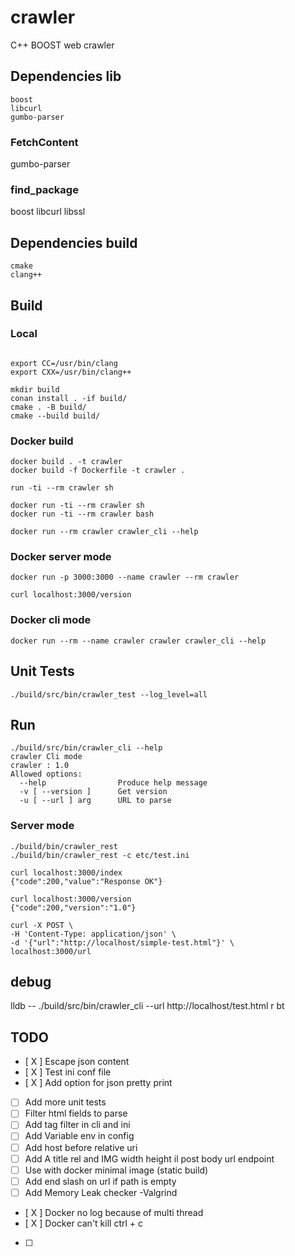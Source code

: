 # crawler

C++ BOOST web crawler

## Dependencies lib

```
boost 
libcurl
gumbo-parser
```

### FetchContent
gumbo-parser

### find_package
boost
libcurl
libssl

## Dependencies build

```
cmake
clang++
```

## Build

### Local

```

export CC=/usr/bin/clang
export CXX=/usr/bin/clang++

mkdir build
conan install . -if build/
cmake . -B build/
cmake --build build/
```

### Docker build

```
docker build . -t crawler
docker build -f Dockerfile -t crawler .

run -ti --rm crawler sh

docker run -ti --rm crawler sh
docker run -ti --rm crawler bash

docker run --rm crawler crawler_cli --help
```

### Docker server mode

```
docker run -p 3000:3000 --name crawler --rm crawler

curl localhost:3000/version
```

### Docker cli mode

```
docker run --rm --name crawler crawler crawler_cli --help
```

## Unit Tests

```
./build/src/bin/crawler_test --log_level=all
```

## Run

```
./build/src/bin/crawler_cli --help
crawler Cli mode
crawler : 1.0
Allowed options:
  --help                Produce help message
  -v [ --version ]      Get version
  -u [ --url ] arg      URL to parse
```

### Server mode

```
./build/bin/crawler_rest
./build/bin/crawler_rest -c etc/test.ini

curl localhost:3000/index
{"code":200,"value":"Response OK"}

curl localhost:3000/version
{"code":200,"version":"1.0"}

curl -X POST \
-H 'Content-Type: application/json' \
-d '{"url":"http://localhost/simple-test.html"}' \
localhost:3000/url

```

## debug

lldb -- ./build/src/bin/crawler_cli --url http://localhost/test.html
r
bt


## TODO

- [ X ] Escape json content
- [ X ] Test ini conf file
- [ X ] Add option for json pretty print
- [ ] Add more unit tests
- [ ] Filter html fields to parse
- [ ] Add tag filter in cli and ini
- [ ] Add Variable env in config
- [ ] Add host before relative uri
- [ ] Add A title rel and IMG width height il post body url endpoint
- [ ] Use with docker minimal image (static build)
- [ ] Add end slash on url if path is empty
- [ ] Add Memory Leak checker -Valgrind
- [ X ] Docker no log because of multi thread
- [ X ] Docker can't kill ctrl + c
- [ ] 